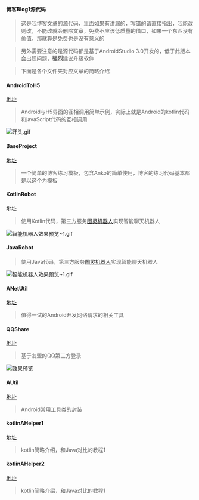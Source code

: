 #### 博客Blog1源代码

> 这是我博客文章的源代码，里面如果有讲漏的，写错的请直接指出，我能改则改，不能改就会删除文章，免费不应该低质量的借口，如果一个东西没有价值，那就算是免费也是没有意义的

> 另外需要注意的是源代码都是基于AndroidStudio 3.0开发的，低于此版本会出现问题，**强烈**建议升级软件

> 下面是各个文件夹对应文章的简略介绍



#### AndroidToH5

[地址](https://www.jianshu.com/p/4365d99508e4)

> Android与H5界面的互相调用简单示例，实际上就是Android的kotlin代码和javaScript代码的互相调用

![开头.gif](https://upload-images.jianshu.io/upload_images/4002920-5c7513fb11dccd7c.gif?imageMogr2/auto-orient/strip)



#### BaseProject

[地址](https://www.jianshu.com/p/186eab810e10)

> 一个简单的博客练习模板，包含Anko的简单使用，博客的练习代码基本都是以这个为模板



#### KotlinRobot

[地址](https://www.jianshu.com/p/dc96fe71d4e2)

> 使用Kotlin代码，第三方服务[图灵机器人](http://www.tuling123.com/)实现智能聊天机器人

![智能机器人效果预览~1.gif](https://upload-images.jianshu.io/upload_images/4002920-8fb8d778010fd78d.gif?imageMogr2/auto-orient/strip)



#### JavaRobot

> 使用Java代码，第三方服务[图灵机器人](http://www.tuling123.com/)实现智能聊天机器人

![智能机器人效果预览~1.gif](https://upload-images.jianshu.io/upload_images/4002920-8fb8d778010fd78d.gif?imageMogr2/auto-orient/strip)



#### ANetUtil

[地址](https://www.jianshu.com/p/1a5f8829bc88)

> 值得一试的Android开发网络请求的相关工具





#### QQShare

[地址](https://www.jianshu.com/p/b6e9dfedde5d)

> 基于友盟的QQ第三方登录

![效果预览](https://upload-images.jianshu.io/upload_images/4002920-88093e312d37c66e.gif?imageMogr2/auto-orient/strip)





#### AUtil

[地址](https://www.jianshu.com/p/6ca3026fc991)

> Android常用工具类的封装





#### kotlinAHelper1

[地址](https://www.jianshu.com/p/6a00a8e7a777)

> kotlin简略介绍，和Java对比的教程1





#### kotlinAHelper2

[地址](https://www.jianshu.com/p/d57204ba4c7c)

> kotlin简略介绍，和Java对比的教程1
